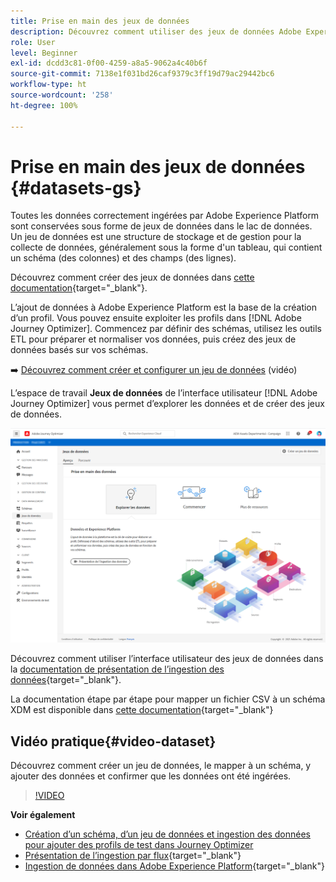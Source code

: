 ```yaml
---
title: Prise en main des jeux de données
description: Découvrez comment utiliser des jeux de données Adobe Experience Platform dans Adobe Journey Optimizer
role: User
level: Beginner
exl-id: dcdd3c81-0f00-4259-a8a5-9062a4c40b6f
source-git-commit: 7138e1f031bd26caf9379c3ff19d79ac29442bc6
workflow-type: ht
source-wordcount: '258'
ht-degree: 100%

---
```


# Prise en main des jeux de données {#datasets-gs}

Toutes les données correctement ingérées par Adobe Experience Platform sont conservées sous forme de jeux de données dans le lac de données. Un jeu de données est une structure de stockage et de gestion pour la collecte de données, généralement sous la forme d&#39;un tableau, qui contient un schéma (des colonnes) et des champs (des lignes).

Découvrez comment créer des jeux de données dans [cette documentation](https://experienceleague.adobe.com/docs/experience-platform/catalog/datasets/overview.html?lang=fr){target=&quot;_blank&quot;}.

L’ajout de données à Adobe Experience Platform est la base de la création d’un profil. Vous pouvez ensuite exploiter les profils dans [!DNL Adobe Journey Optimizer]. Commencez par définir des schémas, utilisez les outils ETL pour préparer et normaliser vos données, puis créez des jeux de données basés sur vos schémas.

➡️ [Découvrez comment créer et configurer un jeu de données](#video-dataset) (vidéo)

L’espace de travail **Jeux de données** de l’interface utilisateur [!DNL Adobe Journey Optimizer] vous permet d’explorer les données et de créer des jeux de données.

![](assets/datasets-home.png)

Découvrez comment utiliser l’interface utilisateur des jeux de données dans la [documentation de présentation de l’ingestion des données](https://experienceleague.adobe.com/docs/experience-platform/ingestion/home.html?lang=fr){target=&quot;_blank&quot;}.

La documentation étape par étape pour mapper un fichier CSV à un schéma XDM est disponible dans [cette documentation](https://experienceleague.adobe.com/docs/experience-platform/ingestion/tutorials/map-a-csv-file.html?lang=fr){target=&quot;_blank&quot;}


## Vidéo pratique{#video-dataset}

Découvrez comment créer un jeu de données, le mapper à un schéma, y ajouter des données et confirmer que les données ont été ingérées.

>[!VIDEO](https://video.tv.adobe.com/v/334293?quality=12)

**Voir également**

* [Création d’un schéma, d’un jeu de données et ingestion des données pour ajouter des profils de test dans Journey Optimizer](building-journeys/creating-test-profiles.md)
* [Présentation de l’ingestion par flux](https://experienceleague.adobe.com/docs/experience-platform/ingestion/streaming/overview.html?lang=fr){target=&quot;_blank&quot;}
* [Ingestion de données dans Adobe Experience Platform](https://experienceleague.adobe.com/docs/experience-platform/ingestion/tutorials/ingest-batch-data.html?lang=fr){target=&quot;_blank&quot;}
